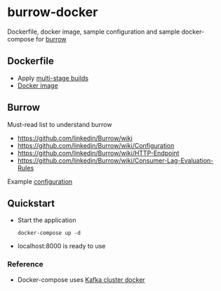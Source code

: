 # burrow-docker
Dockerfile, docker image, sample configuration and sample docker-compose for [burrow](https://github.com/linkedin/Burrow)

## Dockerfile
* Apply [multi-stage builds](https://docs.docker.com/develop/develop-images/multistage-build/)
* [Docker image](https://hub.docker.com/r/dangnguyen/burrow-docker/)

## Burrow
Must-read list to understand burrow

* https://github.com/linkedin/Burrow/wiki
* https://github.com/linkedin/Burrow/wiki/Configuration
* https://github.com/linkedin/Burrow/wiki/HTTP-Endpoint
* https://github.com/linkedin/Burrow/wiki/Consumer-Lag-Evaluation-Rules

Example [configuration](https://github.com/dangkaka/burrow-docker/blob/master/configs/burrow.toml)

## Quickstart
* Start the application
  ```
  docker-compose up -d
  ```
* localhost:8000 is ready to use

### Reference
* Docker-compose uses [Kafka cluster docker](https://github.com/wurstmeister/kafka-docker)

